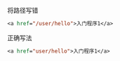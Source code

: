 将路径写错

```jsp
<a href="/user/hello">入门程序1</a>
```



正确写法

```jsp
<a href="user/hello">入门程序1</a>
```

